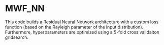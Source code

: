 # MWF_NN

This code builds a Residual Neural Network architecture with a custom loss function (based on the Rayleigh parameter of the input distribution). Furthermore, hyperparameters are optimized using a 5-fold cross validaiton gridsearch.
